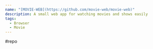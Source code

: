 ```yaml
---
name: "[MOVIE-WEB](https://github.com/movie-web/movie-web)"
description: A small web app for watching movies and shows easily
tags:
  - Browser
  - Movie
---
```

#repo